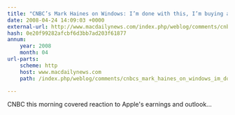 ```yaml
---
title: "CNBC’s Mark Haines on Windows: I’m done with this, I’m buying a Mac; I’ve been happy ever since"
date: 2008-04-24 14:09:03 +0000
external-url: http://www.macdailynews.com/index.php/weblog/comments/cnbcs_mark_haines_on_windows_im_done_with_this_im_buying_a_mac/
hash: 0e20f99282afcbf6d3bb7ad203f61877
annum:
    year: 2008
    month: 04
url-parts:
    scheme: http
    host: www.macdailynews.com
    path: /index.php/weblog/comments/cnbcs_mark_haines_on_windows_im_done_with_this_im_buying_a_mac/

---
```


CNBC this morning covered reaction to Apple's earnings and outlook...
